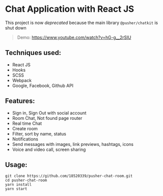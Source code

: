 # Chat Application with React JS 
This project is now *deprecated* because the main library `@pusher/chatkit` is shut down
> Demo: https://www.youtube.com/watch?v=hG-g__2rSIU

## Techniques used:
- React JS
- Hooks
- SCSS
- Webpack
- Google, Facebook, Github API

## Features:
- Sign in, Sign Out with social account
- Room Chat, Not found page router
- Real time Chat
- Create room
- Filter, sort by name, status
- Notifications
- Send messages with images, link previews, hashtags, icons
- Voice and video call, screen sharing

## Usage:
```
git clone https://github.com/18520339/pusher-chat-room.git
cd pusher-chat-room
yarn install
yarn start
```
